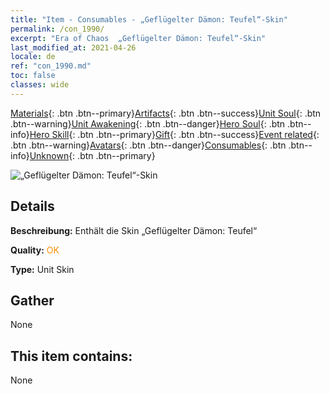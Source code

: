 ```yaml
---
title: "Item - Consumables - „Geflügelter Dämon: Teufel“-Skin"
permalink: /con_1990/
excerpt: "Era of Chaos  „Geflügelter Dämon: Teufel“-Skin"
last_modified_at: 2021-04-26
locale: de
ref: "con_1990.md"
toc: false
classes: wide
---
```

 [Materials](/ItemsDE/){: .btn .btn--primary}[Artifacts](/ItemsDE/Artifacts/){: .btn .btn--success}[Unit Soul](/ItemsDE/UnitSoul/){: .btn .btn--warning}[Unit Awakening](/ItemsDE/UnitAwakening/){: .btn .btn--danger}[Hero Soul](/ItemsDE/HeroSoul/){: .btn .btn--info}[Hero Skill](/ItemsDE/HeroSkill/){: .btn .btn--primary}[Gift](/ItemsDE/Gift/){: .btn .btn--success}[Event related](/ItemsDE/Events/){: .btn .btn--warning}[Avatars](/ItemsDE/Avatars/){: .btn .btn--danger}[Consumables](/ItemsDE/Consumables/){: .btn .btn--info}[Unknown](/ItemsDE/Unknown/){: .btn .btn--primary}

 ![„Geflügelter Dämon: Teufel“-Skin](/images/u/ti_daemopifu.jpg)

## Details
 **Beschreibung:** Enthält die Skin „Geflügelter Dämon: Teufel“

 **Quality:** <span style="color: #FF8C00">OK</span>

 **Type:** Unit Skin

## Gather

  None

## This item contains:

  None

